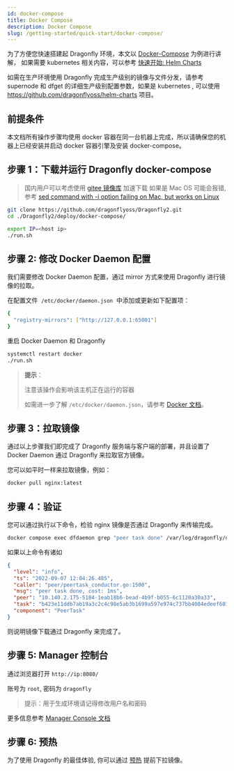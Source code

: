 ```yaml
---
id: docker-compose
title: Docker Compose
description: Docker Compose
slug: /getting-started/quick-start/docker-compose/
---
```


为了方便您快速搭建起 Dragonfly 环境，本文以 [Docker-Compose](https://docs.docker.com/compose/) 为例进行讲解，
如果需要 kubernetes 相关内容，可以参考 [快速开始: Helm Charts](../../setup/install/helm-charts.md)

如需在生产环境使用 Dragonfly 完成生产级别的镜像与文件分发，请参考 supernode 和 dfget 的详细生产级别配置参数，如果是 kubernetes , 可以使用
<https://github.com/dragonflyoss/helm-charts> 项目。

## 前提条件

本文档所有操作步骤均使用 docker 容器在同一台机器上完成，所以请确保您的机器上已经安装并启动 docker 容器引擎及安装 docker-compose。

## 步骤 1：下载并运行 Dragonfly docker-compose

> 国内用户可以考虑使用 [gitee 镜像库](https://gitee.com/mirrors/Dragonfly2) 加速下载
> 如果是 Mac OS 可能会报错, 参考 [sed command with -i option failing on Mac, but works on Linux](https://stackoverflow.com/a/41416710)

```bash
git clone https://github.com/dragonflyoss/Dragonfly2.git
cd ./Dragonfly2/deploy/docker-compose/

export IP=<host ip>
./run.sh
```

## 步骤 2: 修改 Docker Daemon 配置

我们需要修改 Docker Daemon 配置，通过 mirror 方式来使用 Dragonfly 进行镜像的拉取。

在配置文件  `/etc/docker/daemon.json`  中添加或更新如下配置项：

```bash
{
  "registry-mirrors": ["http://127.0.0.1:65001"]
}
```

重启 Docker Daemon 和 Dragonfly

```bash
systemctl restart docker
./run.sh
```

> **提示**：
>
> 注意该操作会影响该主机正在运行的容器
>
> 如需进一步了解 `/etc/docker/daemon.json`，请参考 [Docker 文档](https://docs.docker.com/registry/recipes/mirror/#configure-the-cache)。

## 步骤 3：拉取镜像

通过以上步骤我们即完成了 Dragonfly 服务端与客户端的部署，并且设置了 Docker Daemon 通过 Dragonfly 来拉取官方镜像。

您可以如平时一样来拉取镜像，例如：

```bash
docker pull nginx:latest
```

## 步骤 4：验证

您可以通过执行以下命令，检验 nginx 镜像是否通过 Dragonfly 来传输完成。

```bash
docker compose exec dfdaemon grep "peer task done" /var/log/dragonfly/daemon/core.log
```

如果以上命令有诸如

```json
{
  "level": "info",
  "ts": "2022-09-07 12:04:26.485",
  "caller": "peer/peertask_conductor.go:1500",
  "msg": "peer task done, cost: 1ms",
  "peer": "10.140.2.175-5184-1eab18b6-bead-4b9f-b055-6c1120a30a33",
  "task": "b423e11ddb7ab19a3c2c4c98e5ab3b1699a597e974c737bb4004edeef6016ed2",
  "component": "PeerTask"
}
```

则说明镜像下载通过 Dragonfly 来完成了。

## 步骤 5: Manager 控制台

通过浏览器打开 `http://ip:8080/`

账号为 `root`, 密码为 `dragonfly`

> 提示：用于生成环境请记得修改用户名和密码

更多信息参考 [Manager Console 文档](../../reference/manage-console.md)

## 步骤 6: 预热

为了使用 Dragonfly 的最佳体验, 你可以通过 [预热](../../reference/preheat.md) 提前下拉镜像。
